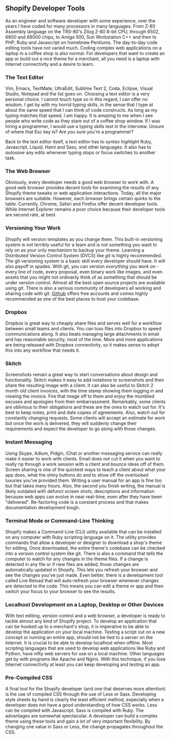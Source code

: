 ## Shopify Developer Tools ##

As an engineer and software developer with some experience, over the years I have coded for many processors in many languages. From Z-80 Assembly language on the TRS-80's Zilog Z-80 8-bit CPU, through 6502, 6800 and 68000 chips, to Amiga 500, Sun Workstation C++ and then to PHP, Ruby and Javascript on homebrew Pentiums. The day-to-day code editing tools have not varied much. Coding complex web applications on a laptop in a coffee shop is also normal. For developers that want to create an app or build out a nice theme for a merchant, all you need is a laptop with Internet connectivity and a desire to learn.

### The Text Editor ###

Vim, Emacs, TextMate, UltraEdit, Sublime Text 2, Coda, Eclipse, Visual Studio, Notepad and the list goes on. Choosing a text editor is a very personal choice. I cannot touch type so in this regard, I can offer no wisdom. I get by with my horrid typing skills, in the sense that I type at about the same speed that I can think of code constructs. As long as my typing matches that speed, I am happy. It is amazing to me when I see people who write code as they stare out of a coffee shop window. If I was hiring a programmer, I would use a typing skills test in the interview. Unsure of where that Esc key is? Are you sure you're a programmer? 

Back to the text editor itself, a text editor has to *syntax highlight* Ruby, Javascript, Liquid, Haml and Sass, and other languages. It also has to *autosave* any edits whenever typing stops or focus switches to another task. 

### The Web Browser ###

Obviously, every developer needs a good web browser to work with. A good web browser provides decent tools for examining the results of any Shopify theme tweaks or web application interactions. Today, all the major browsers are suitable. However, each browser brings certain quirks to the table. Currently, Chrome, Safari and Firefox offer decent developer tools. While Internet Explorer remains a poor choice because their developer tools are second rate, at best.

### Versioning Your Work ###

Shopify will version templates as you change them. This built-in versioning system is not terribly useful for a team and is not something you want to rely on as your only mechanism to backup your theme. Learning a Distributed Version Control System (DVCS) like *git* is highly recommended. The git versioning system is a basic skill every developer should have. It will also payoff in spades. With git, you can version *everything you work on* - every line of code, every proposal, even binary work like images, and even assets that you might not ordinarily think of as something that should be under version control. Almost all the best open source projects are available using git. There is also a serious community of developers all working and sharing code with git. [Github](http://github.com) offers free accounts and comes highly recommended as one of the best places to host your codebase.

### Dropbox ###

Dropbox is great way to cheaply share files and serves well for a workflow between small teams and clients. You can toss files into Dropbox to speed communications along. It also beats managing large attachments in email and has reasonable security, most of the time. More and more applications are being released with Dropbox connectivity, so it makes sense to adopt this into any workflow that needs it.

### Skitch ###
 
Screenshots remain a great way to start conversations about design and functionality. Skitch makes it easy to add notations to screenshots and then share the resulting image with a client. It can also be useful to Skitch 2 month old client invoices, with the time stamp showing them logging in and viewing the invoice. Fire that image off to them and enjoy the mumbled excuses and apologies from their embarrassment. Remarkably, some clients are oblivious to their obligations and these are the ones to watch out for. It's best to keep notes, print and date copies of agreements. Also, watch out for constantly changing requests. Some clients will accept an estimate for work but once the work is delivered, they will suddenly change their requirements and expect the developer to go along with those changes.

### Instant Messaging ###
 
Using Skype, Adium, Pidgin, iChat or another messaging service can really make it easier to work with clients. Email does not cut it when you want to really rip through a work session with a client and bounce ideas off of them. Screen sharing is one of the quickest ways to teach a client about what your app does, what the shiny buttons do and to show off the overlooked luxuries you've provided them. Writing a user manual for an app is fine too but that takes many hours. Also, the second you finish writing, the manual is likely outdated with defunct screen shots, descriptions and information because web apps can evolve in near real-time, even after they have been "delivered". Re-factoring code is a constant process and that makes documentation development tough.

### Terminal Mode or Command-Line Thinking ###

Shopify makes a Command-Line (CLI) utility available that can be installed on any computer with Ruby scripting language on it. The utility provides commands that allow a developer or designer to download a shop's theme for editing. Once downloaded, the entire theme's codebase can be checked into a version control system like git. There is also a command that tells the computer to watch for any changes in the theme files. If a change is detected in any file or if new files are added, those changes are automatically updated in Shopify. This lets you refresh your browser and see the changes you've just made. Even better, there is a development tool called Live Reload that will auto-refresh your browser whenever changes are detected to the code. This means you can edit a theme or app and then switch your focus to your browser to see the results.

### Localhost Development on a Laptop, Desktop or Other Devices ###

With text editing, version control and a web browser, a developer is ready to tackle almost any kind of Shopify project. To develop an application that can be hooked up to a merchant's shop, it is imperative to be able to develop the application on your local machine. Testing a script out on a new concept or running an entire app, should not be tied to a server on the Internet. It is crucial to be able to develop localhost when offline. Most scripting languages that are used to develop web applications like Ruby and Python, have nifty web servers for use on a local machine. Other languages get by with programs like Apache and Nginx. With this technique, if you lose Internet connectivity at least you can keep developing and testing an app.

### Pre-Compiled CSS ###

A final tool for the Shopify developer (and one that deserves more attention) is the use of compiled CSS through the use of Less or Sass. Developing style sheets by hand is clearly the least efficient method, especially when a developer does not have a good understanding of how CSS works. Less can be compiled with Javascript. Sass is compiled with Ruby. The advantages are somewhat spectacular. A developer can build a complex theme using these tools and gain a lot of very important flexibility. By changing one value in Sass or Less, the change propagates throughout the CSS. 
     